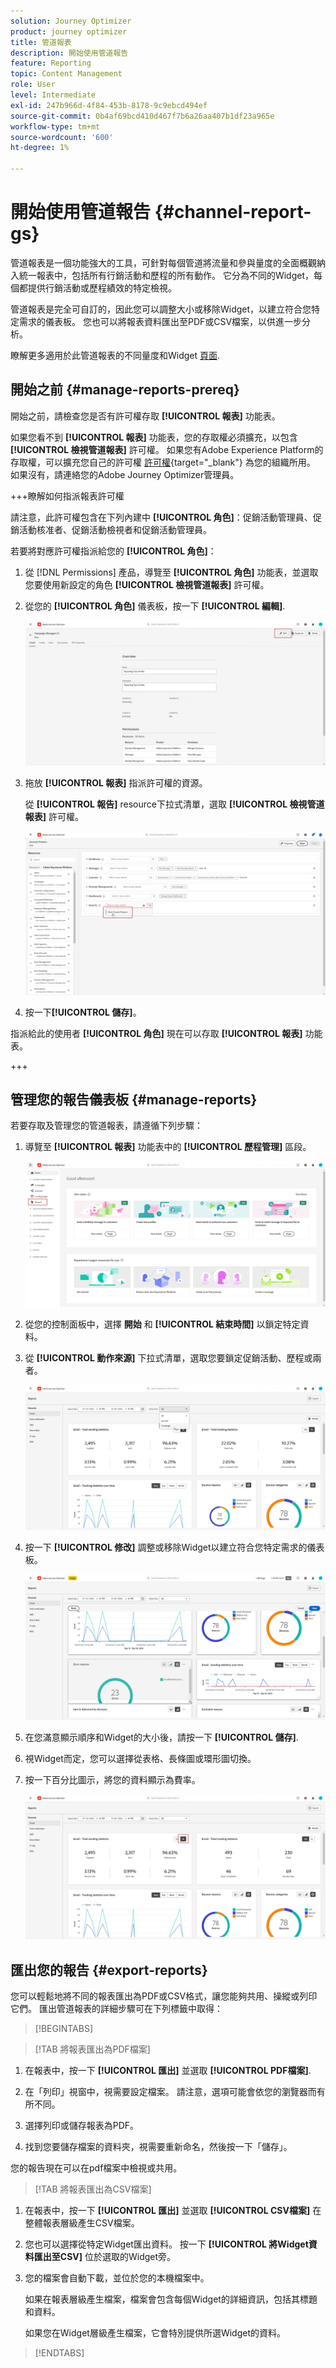 ```yaml
---
solution: Journey Optimizer
product: journey optimizer
title: 管道報表
description: 開始使用管道報告
feature: Reporting
topic: Content Management
role: User
level: Intermediate
exl-id: 247b966d-4f84-453b-8178-9c9ebcd494ef
source-git-commit: 0b4af69bcd410d467f7b6a26aa407b1df23a965e
workflow-type: tm+mt
source-wordcount: '600'
ht-degree: 1%

---
```


# 開始使用管道報告 {#channel-report-gs}

管道報表是一個功能強大的工具，可針對每個管道將流量和參與量度的全面概觀納入統一報表中，包括所有行銷活動和歷程的所有動作。 它分為不同的Widget，每個都提供行銷活動或歷程績效的特定檢視。

管道報表是完全可自訂的，因此您可以調整大小或移除Widget，以建立符合您特定需求的儀表板。 您也可以將報表資料匯出至PDF或CSV檔案，以供進一步分析。

瞭解更多適用於此管道報表的不同量度和Widget [頁面](channel-report.md).

## 開始之前 {#manage-reports-prereq}

開始之前，請檢查您是否有許可權存取 **[!UICONTROL 報表]** 功能表。

如果您看不到 **[!UICONTROL 報表]** 功能表，您的存取權必須擴充，以包含 **[!UICONTROL 檢視管道報表]** 許可權。 如果您有Adobe Experience Platform的存取權，可以擴充您自己的許可權 [許可權](https://experienceleague.adobe.com/docs/experience-platform/access-control/home.html?lang=zh-Hant){target="_blank"} 為您的組織所用。 如果沒有，請連絡您的Adobe Journey Optimizer管理員。

+++瞭解如何指派報表許可權

請注意，此許可權包含在下列內建中 **[!UICONTROL 角色]**：促銷活動管理員、促銷活動核准者、促銷活動檢視者和促銷活動管理員。

若要將對應許可權指派給您的 **[!UICONTROL 角色]**：

1. 從 [!DNL Permissions] 產品，導覽至 **[!UICONTROL 角色]** 功能表，並選取您要使用新設定的角色 **[!UICONTROL 檢視管道報表]** 許可權。

1. 從您的 **[!UICONTROL 角色]** 儀表板，按一下 **[!UICONTROL 編輯]**.

   ![](assets/channel_permission_1.png)

1. 拖放 **[!UICONTROL 報表]** 指派許可權的資源。

   從 **[!UICONTROL 報告]** resource下拉式清單，選取 **[!UICONTROL 檢視管道報表]** 許可權。

   ![](assets/channel_permission_2.png)

1. 按一下&#x200B;**[!UICONTROL 儲存]**。

指派給此的使用者 **[!UICONTROL 角色]** 現在可以存取 **[!UICONTROL 報表]** 功能表。

+++

## 管理您的報告儀表板 {#manage-reports}

若要存取及管理您的管道報表，請遵循下列步驟：

1. 導覽至 **[!UICONTROL 報表]** 功能表中的 **[!UICONTROL 歷程管理]** 區段。

   ![](assets/channel_report_1.png)

1. 從您的控制面板中，選擇 **開始** 和 **[!UICONTROL 結束時間]** 以鎖定特定資料。

1. 從 **[!UICONTROL 動作來源]** 下拉式清單，選取您要鎖定促銷活動、歷程或兩者。

   ![](assets/channel_report_2.png)

1. 按一下 **[!UICONTROL 修改]** 調整或移除Widget以建立符合您特定需求的儀表板。

   ![](assets/channel_report_3.png)

1. 在您滿意顯示順序和Widget的大小後，請按一下 **[!UICONTROL 儲存]**.

1. 視Widget而定，您可以選擇從表格、長條圖或環形圖切換。

1. 按一下百分比圖示，將您的資料顯示為費率。

   ![](assets/channel_report_4.png)

## 匯出您的報告 {#export-reports}

您可以輕鬆地將不同的報表匯出為PDF或CSV格式，讓您能夠共用、操縱或列印它們。 匯出管道報表的詳細步驟可在下列標籤中取得：

>[!BEGINTABS]

>[!TAB 將報表匯出為PDF檔案]

1. 在報表中，按一下 **[!UICONTROL 匯出]** 並選取 **[!UICONTROL PDF檔案]**.

1. 在「列印」視窗中，視需要設定檔案。 請注意，選項可能會依您的瀏覽器而有所不同。

1. 選擇列印或儲存報表為PDF。

1. 找到您要儲存檔案的資料夾，視需要重新命名，然後按一下「儲存」。

您的報告現在可以在pdf檔案中檢視或共用。

>[!TAB 將報表匯出為CSV檔案]

1. 在報表中，按一下 **[!UICONTROL 匯出]** 並選取 **[!UICONTROL CSV檔案]** 在整體報表層級產生CSV檔案。

1. 您也可以選擇從特定Widget匯出資料。 按一下 **[!UICONTROL 將Widget資料匯出至CSV]** 位於選取的Widget旁。

1. 您的檔案會自動下載，並位於您的本機檔案中。

   如果在報表層級產生檔案，檔案會包含每個Widget的詳細資訊，包括其標題和資料。

   如果您在Widget層級產生檔案，它會特別提供所選Widget的資料。

>[!ENDTABS]
